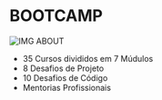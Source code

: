 # BOOTCAMP

![IMG ABOUT](https://github.com/thyagosantorini/ntt-data-bootcamp/blob/main/about.png)

- 35 Cursos divididos em 7 Múdulos 
- 8 Desafios de Projeto
- 10 Desafios de Código
- Mentorias Profissionais
